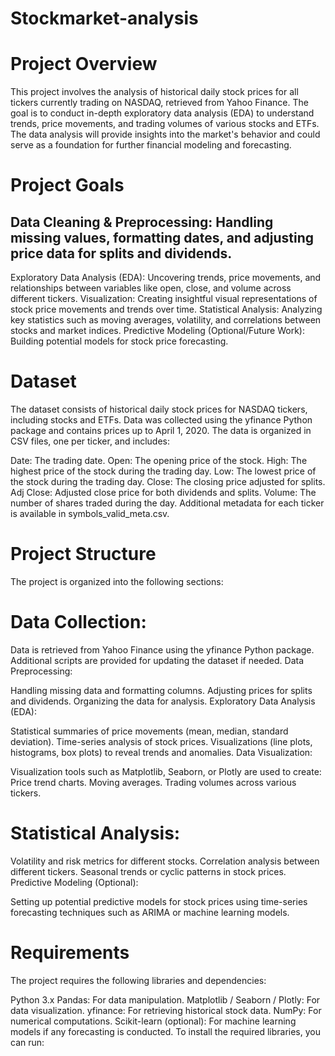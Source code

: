 # Stockmarket-analysis
# Project Overview
This project involves the analysis of historical daily stock prices for all tickers currently trading on NASDAQ, retrieved from Yahoo Finance. The goal is to conduct in-depth exploratory data analysis (EDA) to understand trends, price movements, and trading volumes of various stocks and ETFs. The data analysis will provide insights into the market's behavior and could serve as a foundation for further financial modeling and forecasting.

# Project Goals
## Data Cleaning & Preprocessing: Handling missing values, formatting dates, and adjusting price data for splits and dividends.
Exploratory Data Analysis (EDA): Uncovering trends, price movements, and relationships between variables like open, close, and volume across different tickers.
Visualization: Creating insightful visual representations of stock price movements and trends over time.
Statistical Analysis: Analyzing key statistics such as moving averages, volatility, and correlations between stocks and market indices.
Predictive Modeling (Optional/Future Work): Building potential models for stock price forecasting.
# Dataset
The dataset consists of historical daily stock prices for NASDAQ tickers, including stocks and ETFs. Data was collected using the yfinance Python package and contains prices up to April 1, 2020. The data is organized in CSV files, one per ticker, and includes:

Date: The trading date.
Open: The opening price of the stock.
High: The highest price of the stock during the trading day.
Low: The lowest price of the stock during the trading day.
Close: The closing price adjusted for splits.
Adj Close: Adjusted close price for both dividends and splits.
Volume: The number of shares traded during the day.
Additional metadata for each ticker is available in symbols_valid_meta.csv.

# Project Structure
The project is organized into the following sections:

# Data Collection:

Data is retrieved from Yahoo Finance using the yfinance Python package.
Additional scripts are provided for updating the dataset if needed.
Data Preprocessing:

Handling missing data and formatting columns.
Adjusting prices for splits and dividends.
Organizing the data for analysis.
Exploratory Data Analysis (EDA):

Statistical summaries of price movements (mean, median, standard deviation).
Time-series analysis of stock prices.
Visualizations (line plots, histograms, box plots) to reveal trends and anomalies.
Data Visualization:

Visualization tools such as Matplotlib, Seaborn, or Plotly are used to create:
Price trend charts.
Moving averages.
Trading volumes across various tickers.
# Statistical Analysis:

Volatility and risk metrics for different stocks.
Correlation analysis between different tickers.
Seasonal trends or cyclic patterns in stock prices.
Predictive Modeling (Optional):

Setting up potential predictive models for stock prices using time-series forecasting techniques such as ARIMA or machine learning models.
# Requirements
The project requires the following libraries and dependencies:

Python 3.x
Pandas: For data manipulation.
Matplotlib / Seaborn / Plotly: For data visualization.
yfinance: For retrieving historical stock data.
NumPy: For numerical computations.
Scikit-learn (optional): For machine learning models if any forecasting is conducted.
To install the required libraries, you can run:
